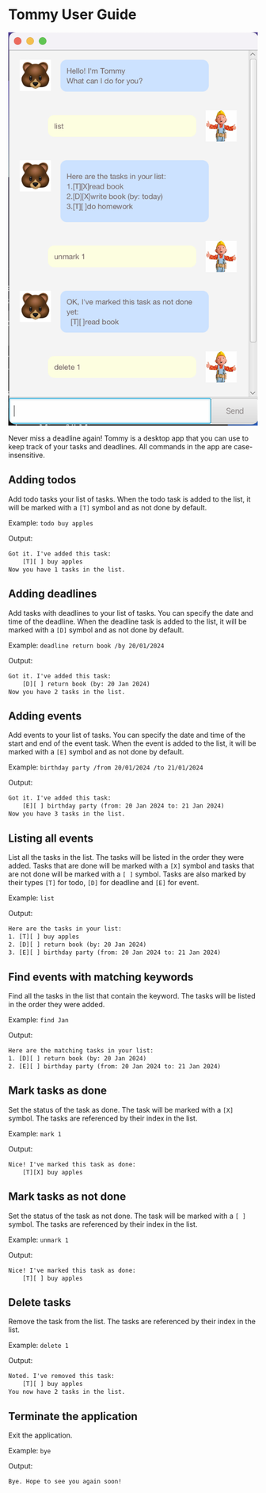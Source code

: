 # Tommy User Guide
![Ui.png](Ui.png)

Never miss a deadline again!
Tommy is a desktop app that you can use to keep track of your tasks and deadlines. All commands in the app are 
case-insensitive.

## Adding todos
Add todo tasks your list of tasks. When the todo task is added to the list, it will be marked with a `[T]` symbol
and as not done by default.

Example: `todo buy apples`

Output:
```
Got it. I've added this task:
    [T][ ] buy apples
Now you have 1 tasks in the list.
```

## Adding deadlines
Add tasks with deadlines to your list of tasks. You can specify the date and time of the deadline. When the deadline
task is added to the list, it will be marked with a `[D]` symbol and as not done by default.

Example: `deadline return book /by 20/01/2024`

Output:
```
Got it. I've added this task:
    [D][ ] return book (by: 20 Jan 2024)
Now you have 2 tasks in the list.
```

## Adding events
Add events to your list of tasks. You can specify the date and time of the start and end of the event task. 
When the event is added to the list, it will be marked with a `[E]` symbol and as not done by default.

Example: `birthday party /from 20/01/2024 /to 21/01/2024`

Output:
```
Got it. I've added this task:
    [E][ ] birthday party (from: 20 Jan 2024 to: 21 Jan 2024)
Now you have 3 tasks in the list.
```

## Listing all events
List all the tasks in the list. The tasks will be listed in the order they were added. Tasks that are
done will be marked with a `[X]` symbol and tasks that are not done will be marked with a `[ ]` symbol.
Tasks are also marked by their types `[T]` for todo, `[D]` for deadline and `[E]` for event.

Example: `list`

Output:
```
Here are the tasks in your list:
1. [T][ ] buy apples
2. [D][ ] return book (by: 20 Jan 2024)
3. [E][ ] birthday party (from: 20 Jan 2024 to: 21 Jan 2024)
```

## Find events with matching keywords
Find all the tasks in the list that contain the keyword. The tasks will be listed in the order they were added.

Example: `find Jan`

Output:
```
Here are the matching tasks in your list:
1. [D][ ] return book (by: 20 Jan 2024)
2. [E][ ] birthday party (from: 20 Jan 2024 to: 21 Jan 2024)
```

## Mark tasks as done
Set the status of the task as done. The task will be marked with a `[X]` symbol. The tasks are referenced by their index
in the list.

Example: `mark 1`

Output:
```
Nice! I've marked this task as done:
    [T][X] buy apples
```

## Mark tasks as not done
Set the status of the task as not done. The task will be marked with a `[ ]` symbol. The tasks are referenced by their 
index in the list.

Example: `unmark 1`

Output:
```
Nice! I've marked this task as done:
    [T][ ] buy apples
```

## Delete tasks
Remove the task from the list. The tasks are referenced by their index in the list.

Example: `delete 1`

Output:
```
Noted. I've removed this task:
    [T][ ] buy apples
You now have 2 tasks in the list.
```

## Terminate the application
Exit the application.

Example: `bye`

Output:
```
Bye. Hope to see you again soon!
```
